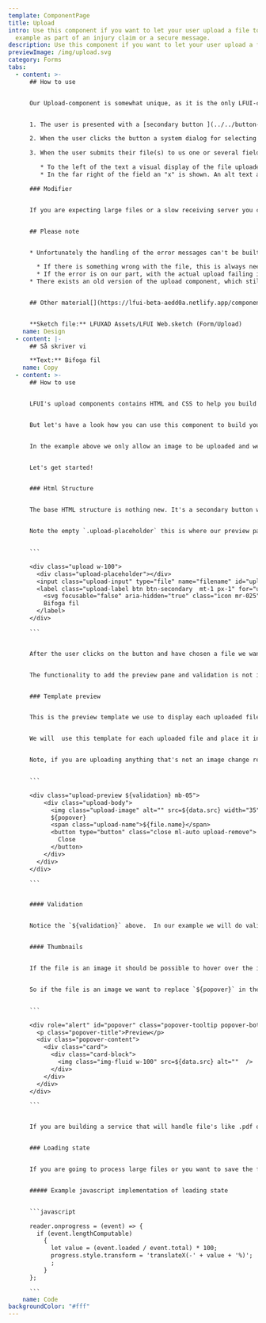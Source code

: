 ```yaml
---
template: ComponentPage
title: Upload
intro: Use this component if you want to let your user upload a file to us, for
  example as part of an injury claim or a secure message.
description: Use this component if you want to let your user upload a file to us.
previewImage: /img/upload.svg
category: Forms
tabs:
  - content: >-
      ## How to use


      Our Upload-component is somewhat unique, as it is the only LFUI-component where parts of it don't appear until the user has taken action. The user flow when using the Upload-component is:


      1. The user is presented with a [secondary button ](../../button-and-links/secondary-button/)with an attachment icon and the copy "Bifoga fil".

      2. When the user clicks the button a system dialog for selecting a file appears. If the user wants (and knows how to) they can select several files by default (if needed, ask your developer to disable the multiple-select).

      3. When the user submits their file(s) to us one or several fields appear above the button. The file name is presented in the main field and cannot be edited. The basic styling follows the look of other form items, but adds two additional details:

         * To the left of the text a visual display of the file uploaded is displayed. In its default look a small preview of the image is shown (without consideration of image dimensions). If the file is either a pdf or word-document a corresponding icon is shown. If the file type is neither an image nor pdf/word a grey box appears.
         * In the far right of the field an "x" is shown. An alt text appears on hover informing the user that a click will remove the file. 

      ### Modifier


      If you are expecting large files or a slow receiving server you can add a loading state during the upload phase. The upload state fills the filename-field from left to right with a colour change from our "unvalidated" to our "validated and ok"-colours.


      ## Please note


      * Unfortunately the handling of the error messages can't be built technically as we would prefer, which means that if the user needs to change a file which has an error they need to remove it and try to upload it again - rather than clicking the filename and getting the system dialog that way. This should be made clear in the copy of the error message.

        * If there is something wrong with the file, this is always needed.
        * If the error is on our part, with the actual upload failing it depends on the implementation if the user needs to remove and re-add the file or if they can just try to submit it again. Work with your developers and copy to find the right error messages to display for your specific case.
      * There exists an old version of the upload component, which still is available in EPI-forms. New forms should use the pattern described on this page, but for reference here is an image of the old version: ![Image of older version of file upload still available in EPI](/img/old-file-upload.png "Image of older version of file upload still available in EPI")


      ## Other material[](https://lfui-beta-aedd0a.netlify.app/components/web/button-and-links/buttons#other-material)


      **Sketch file:** LFUXAD Assets/LFUI Web.sketch (Form/Upload)
    name: Design
  - content: |-
      ## Så skriver vi

      **Text:** Bifoga fil
    name: Copy
  - content: >-
      ## How to use


      LFUI's upload components contains HTML and CSS to help you build a a file upload component. It does not contain any javascript functionality to handle the uploaded file or display the preview pane. 


      But let's have a look how you can use this component to build your own upload functionality. 


      In the example above we only allow an image to be uploaded and we only allow one at the time. If you need to support multiple uploads the functionality should work the same, just add the multiple attribute to the input.


      Let's get started!


      ### Html Structure


      The base HTML structure is nothing new. It's a secondary button with an icon. Don't forget to add a for-attribute to the label that's equal to the id attribute of the input.


      Note the empty `.upload-placeholder` this is where our preview panes will be places. 


      ```

      <div class="upload w-100">
        <div class="upload-placeholder"></div>
        <input class="upload-input" type="file" name="filename" id="upload">
        <label class="upload-label btn btn-secondary  mt-1 px-1" for="upload">
          <svg focusable="false" aria-hidden="true" class="icon mr-025" width="20" height="20"><use xlink:href="#icon-attach-20"></use></svg>
          Bifoga fil
        </label>
      </div>

      ```


      After the user clicks on the button and have chosen a file we want to show a preview pane containing a smaller version of the image, file name and the possibility for the user to hover over the image to see a larger version of it. 


      The functionality to add the preview pane and validation is not included in LFUI.  


      ### Template preview


      This is the preview template we use to display each uploaded file with.  In our example we use the File reader API to get the file name and the image src. It's advisable to resize the the thumbnail image to 35x35 and not just scale it down. 


      We will  use this template for each uploaded file and place it inside the `.upload-placeholder.`  


      Note, if you are uploading anything that's not an image change remove the `<img>` element and replace it with `<div class="upload-image mr-05"></div>`


      ```

      <div class="upload-preview ${validation} mb-05">
          <div class="upload-body">
            <img class="upload-image" alt="" src=${data.src} width="35" height="35" />
            ${popover}
            <span class="upload-name">${file.name}</span>
            <button type="button" class="close ml-auto upload-remove">
              Close
            </button>
          </div> 
        </div>
      </div>

      ```


      #### Validation


      Notice the `${validation}` above.  In our example we will do validation as soon as a file is selected and add either `.has-valid` or `.has-danger` depending on the validation status of the file. If you want to validate your file when for example  a form is posting you can add these classes then instead.  


      #### Thumbnails


      If the file is an image it should be possible to hover over the image to show a larger version of it. This is should only be added if the file is an image. 


      So if the file is an image we want to replace `${popover}` in the template preview section above with a popover template. Again don't just scale the image done, if possible resize the image on the server before adding it. 


      ```

      <div role="alert" id="popover" class="popover-tooltip popover-bottom popover-attach">
        <p class="popover-title">Preview</p>
        <div class="popover-content">
          <div class="card">
            <div class="card-block">
              <img class="img-fluid w-100" src=${data.src} alt=""  />
            </div>
          </div>
        </div>
      </div>

      ```


      If you are building a service that will handle file's like .pdf or .doc you should show an icon associated with that file type instead. Use our 32px icons like pdf-doc-32 for pdf and document-32 for general documents.


      ### Loading state


      If you are going to process large files or you want to save the files to the server on form submit you can add  a progress element shown in  the example at the top. You will have to add `.loading` to `.upload-preview` and change `translateX` for `.upload-progress-bar` to match how much of the file that's been uploaded in procent .


      ##### Example javascript implementation of loading state


      ```javascript

      reader.onprogress = (event) => {
        if (event.lengthComputable)
          {
            let value = (event.loaded / event.total) * 100;
            progress.style.transform = 'translateX(-' + value + '%)';
            ;
          }
      };

      ```
    name: Code
backgroundColor: "#fff"
---
```

